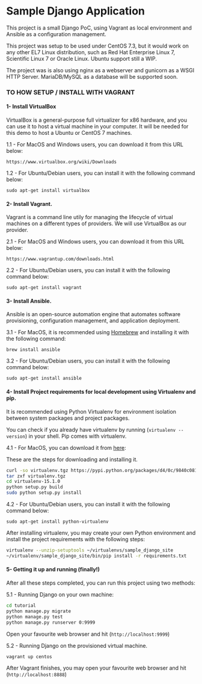 # Sample Django Application

This project is a small Django PoC, using Vagrant as local environment and Ansible as a configuration management.

This project was setup to be used under CentOS 7.3, but it would work on any other EL7 Linux distribution, such as Red Hat Enterprise Linux 7, Scientific Linux 7 or Oracle Linux. Ubuntu support still a WIP.

The project was is also using nginx as a webserver and gunicorn as a WSGI HTTP Server. MariaDB/MySQL as a database will be supported soon.

### TO HOW SETUP / INSTALL WITH VAGRANT

#### 1- Install VirtualBox

VirtualBox is a general-purpose full virtualizer for x86 hardware, and you can use it to host a virtual machine in your computer. It will be needed for this demo to host a Ubuntu or CentOS 7 machines.

1.1 - For MacOS and Windows users, you can download it from this URL below:

    https://www.virtualbox.org/wiki/Downloads

1.2 - For Ubuntu/Debian users, you can install it with the following command below:

    sudo apt-get install virtualbox

#### 2- Install Vagrant.

Vagrant is a command line utily for managing the lifecycle of virtual machines on a different types of providers. We will use VirtualBox as our provider.

2.1 - For MacOS and Windows users, you can download it from this URL below:

    https://www.vagrantup.com/downloads.html

2.2 - For Ubuntu/Debian users, you can install it with the following command below:

    sudo apt-get install vagrant

#### 3- Install Ansible.

Ansible is an open-source automation engine that automates software provisioning, configuration management, and application deployment.


3.1 - For MacOS, it is recommended using [Homebrew](https://brew.sh/) and installing it with the following command:

    brew install ansible

3.2 - For Ubuntu/Debian users, you can install it with the following command below:

    sudo apt-get install ansible

#### 4- Install Project requirements for local development using Virtualenv and pip.

It is recommended using Python Virtualenv for environment isolation between system packages and project packages.

You can check if you already have virtualenv by running (```virtualenv --version```) in your shell. Pip comes with virtualenv.

4.1 - For MacOS, you can download it from [here](https://pypi.python.org/pypi/virtualenv):

These are the steps for downloading and installing it.
```bash 
curl -so virtualenv.tgz https://pypi.python.org/packages/d4/0c/9840c08189e030873387a73b90ada981885010dd9aea134d6de30cd24cb8/virtualenv-15.1.0.tar.gz#md5=44e19f4134906fe2d75124427dc9b716 
tar zxf virtualenv.tgz 
cd virtualenv-15.1.0
python setup.py build 
sudo python setup.py install
``` 

4.2 - For Ubuntu/Debian users, you can install it with the following command below:<BR>

    sudo apt-get install python-virtualenv

After installing virtualenv, you may create your own Python environment and install the project requirements with the following steps:

```bash
virtualenv --unzip-setuptools ~/virtualenvs/sample_django_site
~/virtualenv/sample_django_site/bin/pip install -r requirements.txt
```

#### 5- Getting it up and running (finally!)

After all these steps completed, you can run this project using two methods:

5.1 - Running Django on your own machine:

```bash
cd tutorial
python manage.py migrate
python manage.py test
python manage.py runserver 0:9999
```

Open your favourite web browser and hit (```http://localhost:9999```)

5.2 - Running Django on the provisioned virtual machine.

```bash
vagrant up centos
```

After Vagrant finishes, you may open your favourite web browser and hit (```http://localhost:8888```)
